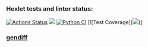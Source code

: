 ### Hexlet tests and linter status:
[![Actions Status](https://github.com/babomdi/python-project-50/actions/workflows/hexlet-check.yml/badge.svg)](https://github.com/babomdi/python-project-50/actions)
<a href="https://codeclimate.com/github/babomdi/python-project-50/maintainability"><img src="https://api.codeclimate.com/v1/badges/d1b52c3276d4b58c24d3/maintainability" /></a>
[![Python CI](https://github.com/babomdi/python-project-50/actions/workflows/pyci.yml/badge.svg)](https://github.com/babomdi/python-project-50/actions/workflows/pyci.yml)
[![Test Coverage](<a href="https://codeclimate.com/github/babomdi/python-project-50/test_coverage"><img src="https://api.codeclimate.com/v1/badges/d1b52c3276d4b58c24d3/test_coverage" /></a>)]


### [gendiff](https://asciinema.org/a/614522)
